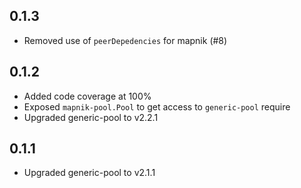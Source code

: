 
## 0.1.3

 - Removed use of `peerDepedencies` for mapnik (#8)

## 0.1.2

 - Added code coverage at 100%
 - Exposed `mapnik-pool.Pool` to get access to `generic-pool` require
 - Upgraded generic-pool to v2.2.1

## 0.1.1

 - Upgraded generic-pool to v2.1.1